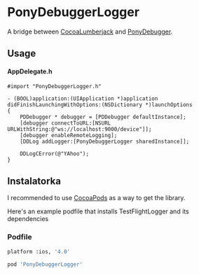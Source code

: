 PonyDebuggerLogger
================

A bridge between [CocoaLumberjack](https://github.com/robbiehanson/CocoaLumberjack) and [PonyDebugger](https://github.com/square/PonyDebugger).


## Usage

#### AppDelegate.h

```ObjC
#import "PonyDebuggerLogger.h"

- (BOOL)application:(UIApplication *)application didFinishLaunchingWithOptions:(NSDictionary *)launchOptions
{
    PDDebugger * debugger = [PDDebugger defaultInstance];   
    [debugger connectToURL:[NSURL URLWithString:@"ws://localhost:9000/device"]];
    [debugger enableRemoteLogging];
    [DDLog addLogger:[PonyDebuggerLogger sharedInstance]];

    DDLogCError(@"YAhoo");
}

```

## Instalatorka

I recommended to use [CocoaPods](http://cocoapods.org/) as a way to get the library.

Here's an example podfile that installs TestFlightLogger and its dependencies

### Podfile

```bash
platform :ios, '4.0'

pod 'PonyDebuggerLogger'

```